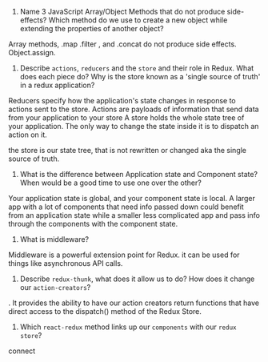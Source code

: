 1.  Name 3 JavaScript Array/Object Methods that do not produce side-effects? Which method do we use to create a new object while extending the properties of another object?

Array methods, .map .filter , and .concat do not produce side effects.  Object.assign.



1.  Describe `actions`, `reducers` and the `store` and their role in Redux. What does each piece do? Why is the store known as a 'single source of truth' in a redux application?

Reducers specify how the application's state changes in response to actions sent to the store.
Actions are payloads of information that send data from your application to your store
A store holds the whole state tree of your application. The only way to change the state inside it is to dispatch an action on it.

the store is our state tree, that is not rewritten or changed aka the single source of truth.


1.  What is the difference between Application state and Component state? When would be a good time to use one over the other?

Your application state is global, and your component state is local. A larger app with a lot of components that need info passed down could benefit from an application state while a smaller less complicated app and pass info through the components with the component state.

1.  What is middleware?

Middleware is a powerful extension point for Redux.  it can be used for things like asynchronous API calls.


1.  Describe `redux-thunk`, what does it allow us to do? How does it change our `action-creators`?

. It provides the ability to have our action creators return functions that have direct access to the dispatch() method of the Redux Store.


1.  Which `react-redux` method links up our `components` with our `redux store`?

connect
